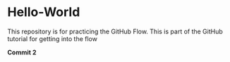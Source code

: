 # Hello-World
This repository is for practicing the GitHub Flow.
This is part of the GitHub tutorial for getting into the flow

**Commit 2**
